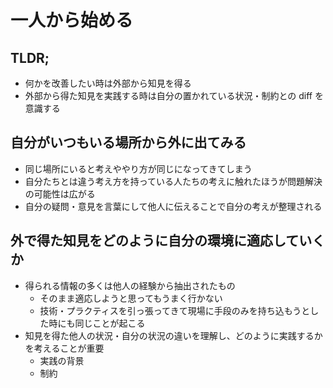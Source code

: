 # 一人から始める

## TLDR;

- 何かを改善したい時は外部から知見を得る
- 外部から得た知見を実践する時は自分の置かれている状況・制約との diff を意識する

## 自分がいつもいる場所から外に出てみる

- 同じ場所にいると考えややり方が同じになってきてしまう
- 自分たちとは違う考え方を持っている人たちの考えに触れたほうが問題解決の可能性は広がる
- 自分の疑問・意見を言葉にして他人に伝えることで自分の考えが整理される

## 外で得た知見をどのように自分の環境に適応していくか

- 得られる情報の多くは他人の経験から抽出されたもの
  - そのまま適応しようと思ってもうまく行かない
  - 技術・プラクティスを引っ張ってきて現場に手段のみを持ち込もうとした時にも同じことが起こる
- 知見を得た他人の状況・自分の状況の違いを理解し、どのように実践するかを考えることが重要
  - 実践の背景
  - 制約
